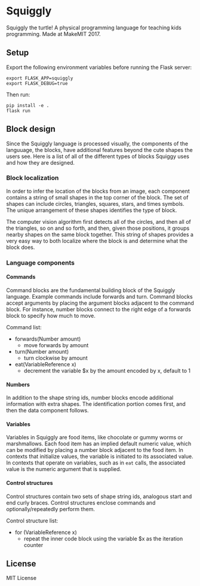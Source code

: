 Squiggly
==

Squiggly the turtle! A physical programming language for teaching kids programming. Made at MakeMIT 2017.

## Setup
Export the following environment variables before running the Flask server:
```
export FLASK_APP=squiggly
export FLASK_DEBUG=true
```

Then run:
```
pip install -e .
flask run
```

## Block design

Since the Squiggly language is processed visually, the components of the languuage, the blocks, have additional features beyond the cute shapes the users see. Here is a list of all of the different types of blocks Squiggy uses and how they are designed.

### Block localization

In order to infer the location of the blocks from an image, each component contains a string of small shapes in the top corner of the block. The set of shapes can include circles, triangles, squares, stars, and times symbols. The unique arrangement of these shapes identifies the type of block.

The computer vision algorithm first detects all of the circles,  and then all of the triangles, so on and so forth, and then, given those positions, it groups nearby shapes on the same block together. This string of shapes provides a very easy way to both localize where the block is and determine what the block does.

### Language components

#### Commands

Command blocks are the fundamental building block of the Squiggly language. Example commands include forwards and turn. Command blocks accept arguments by placing the argument blocks adjacent to the command block. For instance, number blocks connect to the right edge of a forwards block to specify how much to move.

Command list:

* forwards(Number amount)
  * move forwards by amount
* turn(Number amount)
  * turn clockwise by amount
* eat(VariableReference x)
  * decrement the variable $x by the amount encoded by x, default to 1

#### Numbers

In addition to the shape string ids, number blocks encode additional information with extra shapes. The identification portion comes first, and then the data component follows.

#### Variables

Variables in Squiggly are food items, like chocolate or gummy worms or marshmallows. Each food item has an implied default numeric value, which can be modified by placing a number block adjacent to the food item.  In contexts that initialize values, the variable is initiated to its associated value. In contexts that operate on variables, such as in `eat` calls, the associated value is the numeric argument that is supplied.

#### Control structures

Control structures contain two sets of shape string ids, analogous start and end curly braces. Control structures enclose commands and optionally/repeatedly perform them.

Control structure list:

* for (VariableReference x)
  * repeat the inner code block using the variable $x as the iteration counter

## License
MIT License
